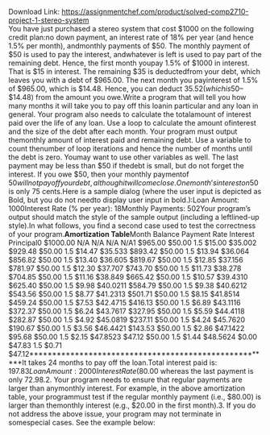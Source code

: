 Download Link: https://assignmentchef.com/product/solved-comp2710-project-1-stereo-system
<br>
You have just purchased a stereo system that cost $1000 on the following credit plan:no down payment, an interest rate of 18% per year (and hence 1.5% per month), andmonthly payments of $50. The monthly payment of $50 is used to pay the interest, andwhatever is left is used to pay part of the remaining debt. Hence, the first month youpay 1.5% of $1000 in interest. That is $15 in interest. The remaining $35 is deductedfrom your debt, which leaves you with a debt of $965.00. The next month you payinterest of 1.5% of $965.00, which is $14.48. Hence, you can deduct $35.52 (which is$50–$14.48) from the amount you owe.Write a program that will tell you how many months it will take you to pay off this loanin particular and any loan in general. Your program also needs to calculate the totalamount of interest paid over the life of any loan. Use a loop to calculate the amount ofinterest and the size of the debt after each month. Your program must output themonthly amount of interest paid and remaining debt. Use a variable to count thenumber of loop iterations and hence the number of months until the debt is zero. Youmay want to use other variables as well. The last payment may be less than $50 if thedebt is small, but do not forget the interest. If you owe $50, then your monthly paymentof $50 will not pay off your debt, although it will come close. One month’s interest on$50 is only 75 cents.Here is a sample dialog (where the user input is depicted as Bold, but you do not needto display user input in bold.):Loan Amount: 1000Interest Rate (% per year): 18Monthly Payments: 502Your program’s output should match the style of the sample output (including a leftlined-up style).In what follows, you find a second case used to test the correctness of your program.******************************************************Amortization Table******************************************************Month Balance Payment Rate Interest Principal0 $1000.00 N/A N/A N/A N/A1 $965.00 $50.00 1.5 $15.00 $35.002 $929.48 $50.00 1.5 $14.47 $35.533 $893.42 $50.00 1.5 $13.94 $36.064 $856.82 $50.00 1.5 $13.40 $36.605 $819.67 $50.00 1.5 $12.85 $37.156 $781.97 $50.00 1.5 $12.30 $37.707 $743.70 $50.00 1.5 $11.73 $38.278 $704.85 $50.00 1.5 $11.16 $38.849 $665.42 $50.00 1.5 $10.57 $39.4310 $625.40 $50.00 1.5 $9.98 $40.0211 $584.79 $50.00 1.5 $9.38 $40.6212 $543.56 $50.00 1.5 $8.77 $41.2313 $501.71 $50.00 1.5 $8.15 $41.8514 $459.24 $50.00 1.5 $7.53 $42.4715 $416.13 $50.00 1.5 $6.89 $43.1116 $372.37 $50.00 1.5 $6.24 $43.7617 $327.95 $50.00 1.5 $5.59 $44.4118 $282.87 $50.00 1.5 $4.92 $45.0819 $237.11 $50.00 1.5 $4.24 $45.7620 $190.67 $50.00 1.5 $3.56 $46.4421 $143.53 $50.00 1.5 $2.86 $47.1422 $95.68 $50.00 1.5 $2.15 $47.8523 $47.12 $50.00 1.5 $1.44 $48.5624 $0.00 $47.83 1.5 $0.71 $47.12******************************************************It takes 24 months to pay off the loan.Total interest paid is: $197.83Loan Amount: 2000Interest Rate (% per year): 12Monthly Payments: 803Special Cases:1. Please think about how to deal with the last payment, which is smaller thanregular payment. For example, in the above table, the regular payments are$80.00 whereas the last payment is only 72.98.2. Your program needs to ensure that regular payments are larger than anymonthly interest. For example, in the above amortization table, your programmust test if the regular monthly payment (i.e., $80.00) is larger than themonthly interest (e.g., $20.00 in the first month).3. If you do not address the above issue, your program may not terminate in somespecial cases. See the example below: